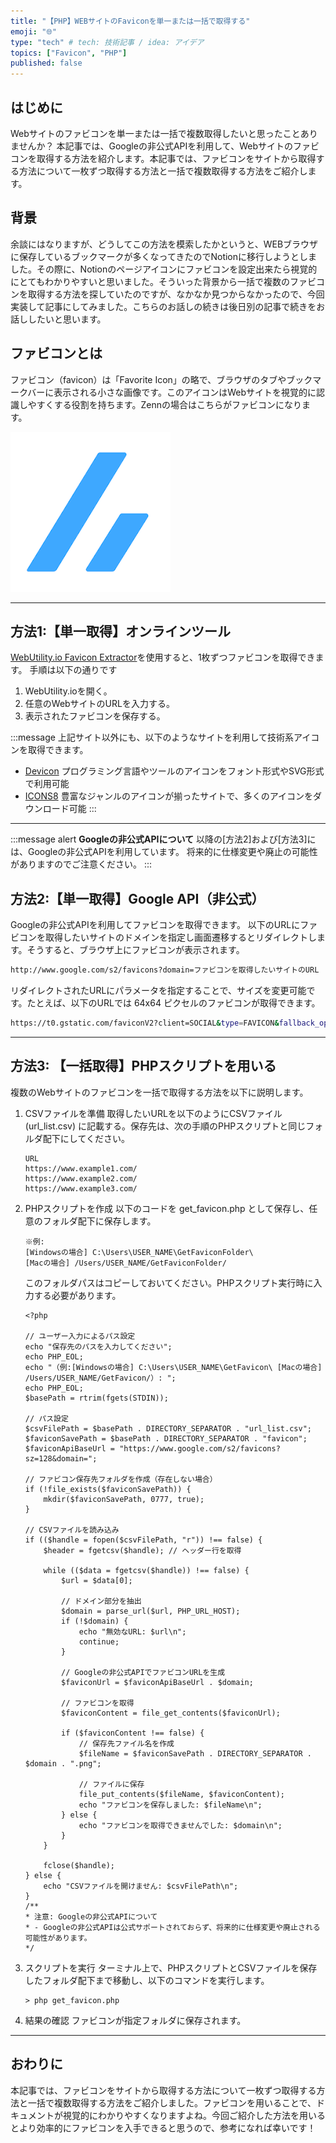 ```yaml
---
title: "【PHP】WEBサイトのFaviconを単一または一括で取得する"
emoji: "🌐"
type: "tech" # tech: 技術記事 / idea: アイデア
topics: ["Favicon", "PHP"]
published: false
---
```


## はじめに
Webサイトのファビコンを単一または一括で複数取得したいと思ったことありませんか？
本記事では、Googleの非公式APIを利用して、Webサイトのファビコンを取得する方法を紹介します。本記事では、ファビコンをサイトから取得する方法について一枚ずつ取得する方法と一括で複数取得する方法をご紹介します。

## 背景
余談にはなりますが、どうしてこの方法を模索したかというと、WEBブラウザに保存しているブックマークが多くなってきたのでNotionに移行しようとしました。その際に、Notionのページアイコンにファビコンを設定出来たら視覚的にとてもわかりやすいと思いました。そういった背景から一括で複数のファビコンを取得する方法を探していたのですが、なかなか見つからなかったので、今回実装して記事にしてみました。こちらのお話しの続きは後日別の記事で続きをお話ししたいと思います。

## ファビコンとは
ファビコン（favicon）は「Favorite Icon」の略で、ブラウザのタブやブックマークバーに表示される小さな画像です。このアイコンはWebサイトを視覚的に認識しやすくする役割を持ちます。Zennの場合はこちらがファビコンになります。

![alt text](/images/Zenn_big.png)

--- 

## 方法1:【単一取得】オンラインツール
[WebUtility.io Favicon Extractor](https://webutility.io/favicon-extractor)を使用すると、1枚ずつファビコンを取得できます。
手順は以下の通りです
1. WebUtility.ioを開く。
2. 任意のWebサイトのURLを入力する。
3. 表示されたファビコンを保存する。

:::message
上記サイト以外にも、以下のようなサイトを利用して技術系アイコンを取得できます。
- [Devicon](https://devicon.dev/)
  プログラミング言語やツールのアイコンをフォント形式やSVG形式で利用可能
- [ICONS8](https://icons8.com/)
  豊富なジャンルのアイコンが揃ったサイトで、多くのアイコンをダウンロード可能
:::

--- 

:::message alert
**Googleの非公式APIについて**
以降の[方法2]および[方法3]には、Googleの非公式APIを利用しています。
将来的に仕様変更や廃止の可能性がありますのでご注意ください。
:::

## 方法2:【単一取得】Google API（非公式）
Googleの非公式APIを利用してファビコンを取得できます。
以下のURLにファビコンを取得したいサイトのドメインを指定し画面遷移するとリダイレクトします。そうすると、ブラウザ上にファビコンが表示されます。

```bash
http://www.google.com/s2/favicons?domain=ファビコンを取得したいサイトのURL
```

リダイレクトされたURLにパラメータを指定することで、サイズを変更可能です。たとえば、以下のURLでは 64x64 ピクセルのファビコンが取得できます。
```bash
https://t0.gstatic.com/faviconV2?client=SOCIAL&type=FAVICON&fallback_opts=TYPE,SIZE,URL&url=ファビコンを取得したいサイトのURL&size=64
```
--- 

## 方法3: 【一括取得】PHPスクリプトを用いる
複数のWebサイトのファビコンを一括で取得する方法を以下に説明します。

1. CSVファイルを準備
   取得したいURLを以下のようにCSVファイル (url_list.csv) に記載する。保存先は、次の手順のPHPスクリプトと同じフォルダ配下にしてください。

    ```csv:url_list.csv
    URL
    https://www.example1.com/
    https://www.example2.com/
    https://www.example3.com/
    ```

2. PHPスクリプトを作成
   以下のコードを get_favicon.php として保存し、任意のフォルダ配下に保存します。

   ```
   ※例:
   [Windowsの場合] C:\Users\USER_NAME\GetFaviconFolder\ 
   [Macの場合] /Users/USER_NAME/GetFaviconFolder/
   ```

   このフォルダパスはコピーしておいてください。PHPスクリプト実行時に入力する必要があります。


    ```php:get_favicon.php
    <?php

    // ユーザー入力によるパス設定
    echo "保存先のパスを入力してください";
    echo PHP_EOL;
    echo "（例:[Windowsの場合] C:\Users\USER_NAME\GetFavicon\ [Macの場合] /Users/USER_NAME/GetFavicon/）: ";
    echo PHP_EOL;
    $basePath = rtrim(fgets(STDIN));

    // パス設定
    $csvFilePath = $basePath . DIRECTORY_SEPARATOR . "url_list.csv";
    $faviconSavePath = $basePath . DIRECTORY_SEPARATOR . "favicon";
    $faviconApiBaseUrl = "https://www.google.com/s2/favicons?sz=128&domain=";

    // ファビコン保存先フォルダを作成（存在しない場合）
    if (!file_exists($faviconSavePath)) {
        mkdir($faviconSavePath, 0777, true);
    }

    // CSVファイルを読み込み
    if (($handle = fopen($csvFilePath, "r")) !== false) {
        $header = fgetcsv($handle); // ヘッダー行を取得

        while (($data = fgetcsv($handle)) !== false) {
            $url = $data[0];

            // ドメイン部分を抽出
            $domain = parse_url($url, PHP_URL_HOST);
            if (!$domain) {
                echo "無効なURL: $url\n";
                continue;
            }

            // Googleの非公式APIでファビコンURLを生成
            $faviconUrl = $faviconApiBaseUrl . $domain;

            // ファビコンを取得
            $faviconContent = file_get_contents($faviconUrl);

            if ($faviconContent !== false) {
                // 保存先ファイル名を作成
                $fileName = $faviconSavePath . DIRECTORY_SEPARATOR . $domain . ".png";

                // ファイルに保存
                file_put_contents($fileName, $faviconContent);
                echo "ファビコンを保存しました: $fileName\n";
            } else {
                echo "ファビコンを取得できませんでした: $domain\n";
            }
        }

        fclose($handle);
    } else {
        echo "CSVファイルを開けません: $csvFilePath\n";
    }
    /**
    * 注意: Googleの非公式APIについて
    * - Googleの非公式APIは公式サポートされておらず、将来的に仕様変更や廃止される可能性があります。
    */
    ```

3. スクリプトを実行
   ターミナル上で、PHPスクリプトとCSVファイルを保存したフォルダ配下まで移動し、以下のコマンドを実行します。

    ```terminal
    > php get_favicon.php
    ```

4. 結果の確認
   ファビコンが指定フォルダに保存されます。

--- 

## おわりに
本記事では、ファビコンをサイトから取得する方法について一枚ずつ取得する方法と一括で複数取得する方法をご紹介しました。ファビコンを用いることで、ドキュメントが視覚的にわかりやすくなりますよね。今回ご紹介した方法を用いるとより効率的にファビコンを入手できると思うので、参考になれば幸いです！
